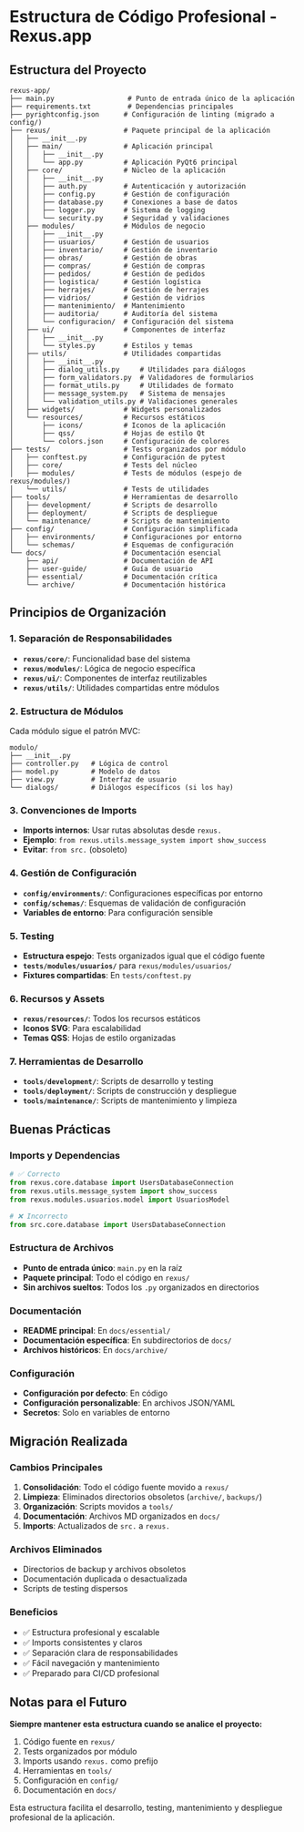# Estructura de Código Profesional - Rexus.app

## Estructura del Proyecto

```
rexus-app/
├── main.py                  # Punto de entrada único de la aplicación
├── requirements.txt         # Dependencias principales
├── pyrightconfig.json      # Configuración de linting (migrado a config/)
├── rexus/                  # Paquete principal de la aplicación
│   ├── __init__.py
│   ├── main/               # Aplicación principal
│   │   ├── __init__.py
│   │   └── app.py          # Aplicación PyQt6 principal
│   ├── core/               # Núcleo de la aplicación
│   │   ├── __init__.py
│   │   ├── auth.py         # Autenticación y autorización
│   │   ├── config.py       # Gestión de configuración
│   │   ├── database.py     # Conexiones a base de datos
│   │   ├── logger.py       # Sistema de logging
│   │   └── security.py     # Seguridad y validaciones
│   ├── modules/            # Módulos de negocio
│   │   ├── __init__.py
│   │   ├── usuarios/       # Gestión de usuarios
│   │   ├── inventario/     # Gestión de inventario
│   │   ├── obras/          # Gestión de obras
│   │   ├── compras/        # Gestión de compras
│   │   ├── pedidos/        # Gestión de pedidos
│   │   ├── logistica/      # Gestión logística
│   │   ├── herrajes/       # Gestión de herrajes
│   │   ├── vidrios/        # Gestión de vidrios
│   │   ├── mantenimiento/  # Mantenimiento
│   │   ├── auditoria/      # Auditoría del sistema
│   │   └── configuracion/  # Configuración del sistema
│   ├── ui/                 # Componentes de interfaz
│   │   ├── __init__.py
│   │   └── styles.py       # Estilos y temas
│   ├── utils/              # Utilidades compartidas
│   │   ├── __init__.py
│   │   ├── dialog_utils.py     # Utilidades para diálogos
│   │   ├── form_validators.py  # Validadores de formularios
│   │   ├── format_utils.py     # Utilidades de formato
│   │   ├── message_system.py   # Sistema de mensajes
│   │   └── validation_utils.py # Validaciones generales
│   ├── widgets/            # Widgets personalizados
│   └── resources/          # Recursos estáticos
│       ├── icons/          # Iconos de la aplicación
│       ├── qss/            # Hojas de estilo Qt
│       └── colors.json     # Configuración de colores
├── tests/                  # Tests organizados por módulo
│   ├── conftest.py         # Configuración de pytest
│   ├── core/               # Tests del núcleo
│   ├── modules/            # Tests de módulos (espejo de rexus/modules/)
│   └── utils/              # Tests de utilidades
├── tools/                  # Herramientas de desarrollo
│   ├── development/        # Scripts de desarrollo
│   ├── deployment/         # Scripts de despliegue
│   └── maintenance/        # Scripts de mantenimiento
├── config/                 # Configuración simplificada
│   ├── environments/       # Configuraciones por entorno
│   └── schemas/            # Esquemas de configuración
└── docs/                   # Documentación esencial
    ├── api/                # Documentación de API
    ├── user-guide/         # Guía de usuario
    ├── essential/          # Documentación crítica
    └── archive/            # Documentación histórica
```

## Principios de Organización

### 1. Separación de Responsabilidades
- **`rexus/core/`**: Funcionalidad base del sistema
- **`rexus/modules/`**: Lógica de negocio específica
- **`rexus/ui/`**: Componentes de interfaz reutilizables
- **`rexus/utils/`**: Utilidades compartidas entre módulos

### 2. Estructura de Módulos
Cada módulo sigue el patrón MVC:
```
modulo/
├── __init__.py
├── controller.py   # Lógica de control
├── model.py        # Modelo de datos
├── view.py         # Interfaz de usuario
└── dialogs/        # Diálogos específicos (si los hay)
```

### 3. Convenciones de Imports
- **Imports internos**: Usar rutas absolutas desde `rexus.`
- **Ejemplo**: `from rexus.utils.message_system import show_success`
- **Evitar**: `from src.` (obsoleto)

### 4. Gestión de Configuración
- **`config/environments/`**: Configuraciones específicas por entorno
- **`config/schemas/`**: Esquemas de validación de configuración
- **Variables de entorno**: Para configuración sensible

### 5. Testing
- **Estructura espejo**: Tests organizados igual que el código fuente
- **`tests/modules/usuarios/`** para `rexus/modules/usuarios/`
- **Fixtures compartidas**: En `tests/conftest.py`

### 6. Recursos y Assets
- **`rexus/resources/`**: Todos los recursos estáticos
- **Iconos SVG**: Para escalabilidad
- **Temas QSS**: Hojas de estilo organizadas

### 7. Herramientas de Desarrollo
- **`tools/development/`**: Scripts de desarrollo y testing
- **`tools/deployment/`**: Scripts de construcción y despliegue
- **`tools/maintenance/`**: Scripts de mantenimiento y limpieza

## Buenas Prácticas

### Imports y Dependencias
```python
# ✅ Correcto
from rexus.core.database import UsersDatabaseConnection
from rexus.utils.message_system import show_success
from rexus.modules.usuarios.model import UsuariosModel

# ❌ Incorrecto
from src.core.database import UsersDatabaseConnection
```

### Estructura de Archivos
- **Punto de entrada único**: `main.py` en la raíz
- **Paquete principal**: Todo el código en `rexus/`
- **Sin archivos sueltos**: Todos los `.py` organizados en directorios

### Documentación
- **README principal**: En `docs/essential/`
- **Documentación específica**: En subdirectorios de `docs/`
- **Archivos históricos**: En `docs/archive/`

### Configuración
- **Configuración por defecto**: En código
- **Configuración personalizable**: En archivos JSON/YAML
- **Secretos**: Solo en variables de entorno

## Migración Realizada

### Cambios Principales
1. **Consolidación**: Todo el código fuente movido a `rexus/`
2. **Limpieza**: Eliminados directorios obsoletos (`archive/`, `backups/`)
3. **Organización**: Scripts movidos a `tools/`
4. **Documentación**: Archivos MD organizados en `docs/`
5. **Imports**: Actualizados de `src.` a `rexus.`

### Archivos Eliminados
- Directorios de backup y archivos obsoletos
- Documentación duplicada o desactualizada
- Scripts de testing dispersos

### Beneficios
- ✅ Estructura profesional y escalable
- ✅ Imports consistentes y claros
- ✅ Separación clara de responsabilidades
- ✅ Fácil navegación y mantenimiento
- ✅ Preparado para CI/CD profesional

## Notas para el Futuro

**Siempre mantener esta estructura cuando se analice el proyecto:**
1. Código fuente en `rexus/`
2. Tests organizados por módulo
3. Imports usando `rexus.` como prefijo
4. Herramientas en `tools/`
5. Configuración en `config/`
6. Documentación en `docs/`

Esta estructura facilita el desarrollo, testing, mantenimiento y despliegue profesional de la aplicación.